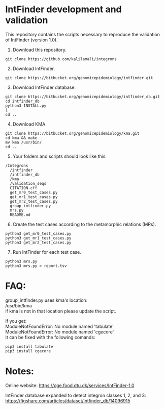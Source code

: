 # IntFinder development and validation

This repository contains the scripts necessary to reproduce the validation of IntFinder (version 1.0).

1. Download this repository.
```
git clone https://github.com/kalilamali/integrons
```
2. Download IntFinder.
```
git clone https://bitbucket.org/genomicepidemiology/intfinder.git
```
3. Download IntFinder database.
```
git clone https://bitbucket.org/genomicepidemiology/intfinder_db.git
cd intfinder_db
python3 INSTALL.py
1
cd ..
```
4. Download KMA.
```
git clone https://bitbucket.org/genomicepidemiology/kma.git
cd kma && make
mv kma /usr/bin/
cd ..
```
5. Your folders and scripts should look like this:
```
/Integrons
  /intfinder
  /intfinder_db
  /kma
  /validation_seqs
  CITATION.cff
  get_mr0_test_cases.py
  get_mr1_test_cases.py
  get_mr2_test_cases.py
  group_intfinder.py
  mrs.py
  README.md
```
6. Create the test cases according to the metamorphic relations (MRs).
```
python3 get_mr0_test_cases.py
python3 get_mr1_test_cases.py
python3 get_mr2_test_cases.py
```
7. Run IntFinder for each test case.
```
python3 mrs.py
python3 mrs.py > report.tsv
```
# FAQ:

group_intfinder.py uses kma's location:\
/usr/bin/kma\
if kma is not in that location please update the script.

If you get:\
ModuleNotFoundError: No module named 'tabulate'\
ModuleNotFoundError: No module named 'cgecore'\
It can be fixed with the following comands:
```
pip3 install tabulate
pip3 install cgecore
```

# Notes:
Online website:
https://cge.food.dtu.dk/services/IntFinder-1.0

IntFinder database expanded to detect integron classes 1, 2, and 3:
https://figshare.com/articles/dataset/intfinder_db/14096915
